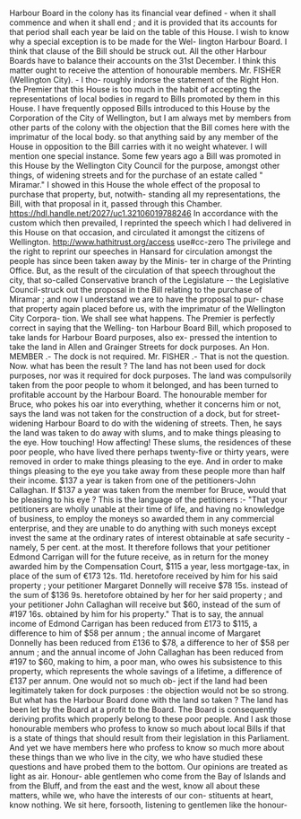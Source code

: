 Harbour Board in the colony has its financial vear defined - when it shall commence and when it shall end ; and it is provided that its accounts for that period shall each year be laid on the table of this House. I wish to know why a special exception is to be made for the Wel- lington Harbour Board. I think that clause of the Bill should be struck out. All the other Harbour Boards have to balance their accounts on the 31st December. I think this matter ought to receive the attention of honourable members. Mr. FISHER (Wellington City). - I tho- roughly indorse the statement of the Right Hon. the Premier that this House is too much in the habit of accepting the representations of local bodies in regard to Bills promoted by them in this House. I have frequently opposed Bills introduced to this House by the Corporation of the City of Wellington, but I am always met by members from other parts of the colony with the objection that the Bill comes here with the imprimatur of the local body. so that anything said by any member of the House in opposition to the Bill carries with it no weight whatever. I will mention one special instance. Some few years ago a Bill was promoted in this House by the Wellington City Council for the purpose, amongst other things, of widening streets and for the purchase of an estate called " Miramar." I showed in this House the whole effect of the proposal to purchase that property, but, notwith- standing all my representations, the Bill, with that proposal in it, passed through this Chamber. https://hdl.handle.net/2027/uc1.32106019788246 In accordance with the custom which then prevailed, I reprinted the speech which I had delivered in this House on that occasion, and circulated it amongst the citizens of Wellington. http://www.hathitrust.org/access use#cc-zero The privilege and the right to reprint our speeches in Hansard for circulation amongst the people has since been taken away by the Minis- ter in charge of the Printing Office. But, as the result of the circulation of that speech throughout the city, that so-called Conservative branch of the Legislature -- the Legislative Council-struck out the proposal in the Bill relating to the purchase of Miramar ; and now I understand we are to have the proposal to pur- chase that property again placed before us, with the imprimatur of the Wellington City Corpora- tion. We shall see what happens. The Premier is perfectly correct in saying that the Welling- ton Harbour Board Bill, which proposed to take lands for Harbour Board purposes, also ex- pressed the intention to take the land in Allen and Grainger Streets for dock purposes. An Hon. MEMBER .- The dock is not required. Mr. FISHER .- That is not the question. Now. what has been the result ? The land has not been used for dock purposes, nor was it required for dock purposes. The land was compulsorily taken from the poor people to whom it belonged, and has been turned to profitable account by the Harbour Board. The honourable member for Bruce, who pokes his oar into everything, whether it concerns him or not, says the land was not taken for the construction of a dock, but for street-widening Harbour Board to do with the widening of streets. Then, he says the land was taken to do away with slums, and to make things pleasing to the eye. How touching! How affecting! These slums, the residences of these poor people, who have lived there perhaps twenty-five or thirty years, were removed in order to make things pleasing to the eye. And in order to make things pleasing to the eye you take away from these people more than half their income. $137 a year is taken from one of the petitioners-John Callaghan. If $137 a year was taken from the member for Bruce, would that be pleasing to his eye ? This is the language of the petitioners :- "That your petitioners are wholly unable at their time of life, and having no knowledge of business, to employ the moneys so awarded them in any commercial enterprise, and they are unable to do anything with such moneys except invest the same at the ordinary rates of interest obtainable at safe security - namely, 5 per cent. at the most. It therefore follows that your petitioner Edmond Carrigan will for the future receive, as in return for the money awarded him by the Compensation Court, $115 a year, less mortgage-tax, in place of the sum of €173 12s. 11d. heretofore received by him for his said property ; your petitioner Margaret Donnelly will receive $78 15s. instead of the sum of $136 9s. heretofore obtained by her for her said property ; and your petitioner John Callaghan will receive but $60, instead of the sum of #197 16s. obtained by him for his property." That is to say, the annual income of Edmond Carrigan has been reduced from £173 to $115, a difference to him of $58 per annum ; the annual income of Margaret Donnelly has been reduced from £136 to $78, a difference to her of $58 per annum ; and the annual income of John Callaghan has been reduced from #197 to $60, making to him, a poor man, who owes his subsistence to this property, which represents the whole savings of a lifetime, a difference of £137 per annum. One would not so much ob- ject if the land had been legitimately taken for dock purposes : the objection would not be so strong. But what has the Harbour Board done with the land so taken ? The land has been let by the Board at a profit to the Board. The Board is consequently deriving profits which properly belong to these poor people. And I ask those honourable members who profess to know so much about local Bills if that is a state of things that should result from their legislation in this Parliament. And yet we have members here who profess to know so much more about these things than we who live in the city, we who have studied these questions and have probed them to the bottom. Our opinions are treated as light as air. Honour- able gentlemen who come from the Bay of Islands and from the Bluff, and from the east and the west, know all about these matters, while we, who have the interests of our con- stituents at heart, know nothing. We sit here, forsooth, listening to gentlemen like the honour- 